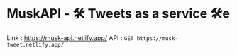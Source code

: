 # MuskAPI - 🛠️ Tweets as a service 🛠️e

Link : https://musk-api.netlify.app/
API : `GET https://musk-tweet.netlify.app/`

